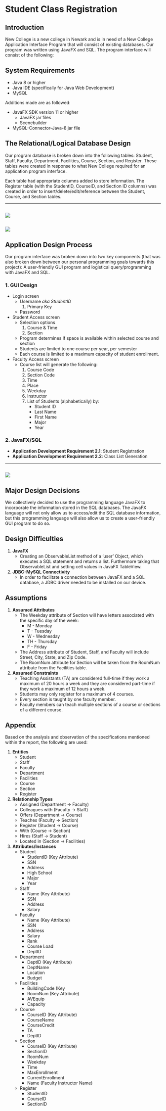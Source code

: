 # Student Class Registration

## Introduction

New College is a new college in Newark and is in need of a New College Application Interface Program that will consist of existing databases. Our program was written using JavaFX and SQL. The program interface will consist of the following:

## System Requirements

- Java 8 or higher
- Java IDE (specifically for Java Web Development)
- MySQL

Additions made are as followed:

- JavaFX SDK version 11 or higher
  - JavaFX jar files
  - Scenebuilder
- MySQL-Connector-Java-8 jar file

## The Relational/Logical Database Design

Our program database is broken down into the following tables: Student, Staff, Faculty, Department, Facilities, Course, Section, and Register. These tables were created in response to what New College required for an application program interface.

Each table had appropriate columns added to store information. The Register table (with the StudentID, CourseID, and Section ID columns) was created in order to
insert/delete/edit/reference between the Student, Course, and Section tables.

---

## ![](images/er-diagram.png)

## ![](images/relational-schema.png)

## Application Design Process

Our program interface was broken down into two key components (that was also broken down between our personal programming goals towards this project): A user-friendly GUI program and logistical query/programming with JavaFX and SQL.

### 1. GUI Design

- Login screen
  - Username _aka_ _StudentID_
    1. Primary Key
  - Password
- Student Access screen
  - Selection options
    1. Course & Time
    2. Section
  - Program determines if space is available within selected course and section
  - Students are limited to one course per year, per semester
  - Each course is limited to a maximum capacity of student enrollment.
- Faculty Access screen
  - Course list will generate the following:
    1. Course Code
    2. Section Code
    3. Time
    4. Place
    5. Weekday
    6. Instructor
    7. List of Students (alphabetically) by:
       - Student ID
       - Last Name
       - First Name
       - Major
       - Year

### 2. JavaFX/SQL

- **Application Development Requirement 2.1**: Student Registration
- **Application Development Requirement 2.2**: Class List Generation

---

## ![](images/application-workflow-diagram.png)

## Major Design Decisions

We collectively decided to use the programming language JavaFX to incorporate the information stored in the SQL databases. The JavaFX language will not only allow us to access/edit the SQL database information, but this programming language will also allow us to create a user-friendly GUI program to do so.

## Design Difficulties

1. **JavaFX**
   - Creating an ObservableList method of a ‘user’ Object, which executes a SQL statement and returns a list. Furthermore taking that ObservableList and setting cell values in JavaFX TableView.
2. **JDBC-MySQL Connectivity**
   - In order to facilitate a connection between JavaFX and a SQL database, a JDBC driver needed to be installed on our device.

## Assumptions

1. **Assumed Attributes**
   - The Weekday attribute of Section will have letters associated with the specific day of the week:
     - M - Monday
     - T - Tuesday
     - W - Wednesday
     - TH - Thursday
     - F - Friday
   - The Address attribute of Student, Staff, and Faculty will include Street, City, State, and Zip Code.
   - The RoomNum attribute for Section will be taken from the RoomNum attribute from the Facilities table.
2. **Assumed Constraints**
   - Teaching Assistants (TA) are considered full-time if they work a maximum of 20 hours a week and they are considered part-time if they work a maximum of 12 hours a week.
   - Students may only register for a maximum of 4 courses.
   - Every section is taught by one faculty member.
   - Faculty members can teach multiple sections of a course or sections of a different course.

## Appendix

Based on the analysis and observation of the specifications mentioned within the report, the following are used:

1. **Entities**
   - Student
   - Staff
   - Faculty
   - Department
   - Facilities
   - Course
   - Section
   - Register
2. **Relationship Types**
   - Assigned (Department → Faculty)
   - Colleagues with (Faculty → Staff)
   - Offers (Department → Course)
   - Teaches (Faculty → Section)
   - Register (Student → Course)
   - With (Course → Section)
   - Hires (Staff → Student)
   - Located in (Section → Facilities)
3. **Attributes/Instances**
   - Student
     - StudentID (Key Attribute)
     - SSN
     - Address
     - High School
     - Major
     - Year
   - Staff
     - Name (Key Attribute)
     - SSN
     - Address
     - Salary
   - Faculty
     - Name (Key Attribute)
     - SSN
     - Address
     - Salary
     - Rank
     - Course Load
     - DeptID
   - Department
     - DeptID (Key Attribute)
     - DeptName
     - Location
     - Budget
   - Facilities
     - BuildingCode (Key
     - RoomNum (Key Attribute)
     - AVEquip
     - Capacity
   - Course
     - CourseID (Key Attribute)
     - CourseName
     - CourseCredit
     - TA
     - DeptID
   - Section
     - CourseID (Key Attribute)
     - SectionID
     - RoomNum
     - Weekday
     - Time
     - MaxEnrollment
     - CurrentEnrollment
     - Name (Faculty Instructor Name)
   - Register
     - StudentID
     - CourseID
     - SectionID
